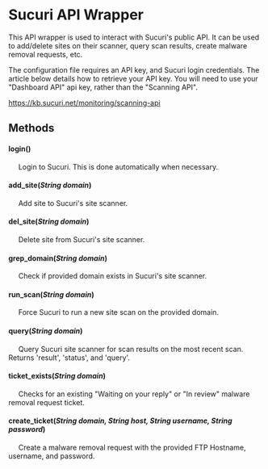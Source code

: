 # Sucuri API Wrapper

This API wrapper is used to interact with Sucuri's public API. It can be used to add/delete sites on their scanner, query scan results, create malware removal requests, etc.

The configuration file requires an API key, and Sucuri login credentials. The article below details how to retrieve your API key. You will need to use your "Dashboard API" api key, rather than the "Scanning API". 

https://kb.sucuri.net/monitoring/scanning-api

## Methods

#### login()
&nbsp;&nbsp;&nbsp;&nbsp; Login to Sucuri. This is done automatically when necessary.

#### add_site(*String domain*)
&nbsp;&nbsp;&nbsp;&nbsp; Add site to Sucuri's site scanner. 

#### del_site(*String domain*)
&nbsp;&nbsp;&nbsp;&nbsp; Delete site from Sucuri's site scanner.

#### grep_domain(*String domain*)
&nbsp;&nbsp;&nbsp;&nbsp; Check if provided domain exists in Sucuri's site scanner.

#### run_scan(*String domain*)
&nbsp;&nbsp;&nbsp;&nbsp; Force Sucuri to run a new site scan on the provided domain.

#### query(*String domain*)
&nbsp;&nbsp;&nbsp;&nbsp; Query Sucuri site scanner for scan results on the most recent scan. Returns 'result', 'status', and 'query'.

#### ticket_exists(*String domain*)
&nbsp;&nbsp;&nbsp;&nbsp; Checks for an existing "Waiting on your reply" or "In review" malware removal request ticket.

#### create_ticket(*String domain, String host, String username, String password*)
&nbsp;&nbsp;&nbsp;&nbsp; Create a malware removal request with the provided FTP Hostname, username, and password.
